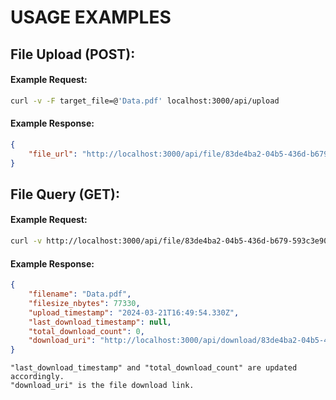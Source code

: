 # USAGE EXAMPLES

## File Upload (POST):
#### Example Request:
```sh
curl -v -F target_file=@'Data.pdf' localhost:3000/api/upload
```
#### Example Response:
```json
{
	"file_url": "http://localhost:3000/api/file/83de4ba2-04b5-436d-b679-593c3e90fd05"
}
```

## File Query (GET):
#### Example Request:
```sh
curl -v http://localhost:3000/api/file/83de4ba2-04b5-436d-b679-593c3e90fd05
```
#### Example Response:
```json
{
	"filename": "Data.pdf",
	"filesize_nbytes": 77330,
	"upload_timestamp": "2024-03-21T16:49:54.330Z",
	"last_download_timestamp": null,
	"total_download_count": 0,
	"download_uri": "http://localhost:3000/api/download/83de4ba2-04b5-436d-b679-593c3e90fd05"
}
```
`"last_download_timestamp" and "total_download_count" are updated accordingly.`  
`"download_uri" is the file download link.`
